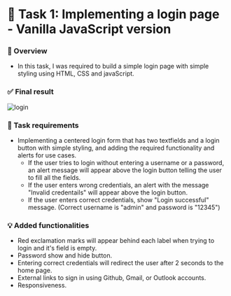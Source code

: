 ﻿# 🎯 Task 1: Implementing a login page - Vanilla JavaScript version  
 ### 📝 Overview  
 - In this task, I was required to build a simple login page with simple styling using HTML, CSS and javaScript.  
 ### ✅ Final result  
![login](https://github.com/user-attachments/assets/32c2116c-10b8-45e7-8acb-fe06c3464dcc)
### 🔔 Task requirements
- Implementing a centered login form that has two textfields and a login button with simple styling, and adding the required functionality and alerts for use cases.
  - If the user tries to login without entering a username or a password, an alert message will appear above the login button telling the user to fill all the fields.
  - If the user enters wrong credentials, an alert with the message "Invalid credentails" will appear above the login button.
  - If the user enters correct credentials, show "Login successful" message. (Correct username is "admin" and password is "12345")

### 💡 Added functionalities  
- Red exclamation marks will appear behind each label when trying to login and it's field is empty.
- Password show and hide button.
- Entering correct credentials will redirect the user after 2 seconds to the home page.
- External links to sign in using Github, Gmail, or Outlook accounts.
- Responsiveness.






